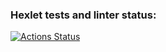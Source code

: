 ### Hexlet tests and linter status:
[![Actions Status](https://github.com/NRomanLee/python-project-50/actions/workflows/hexlet-check.yml/badge.svg)](https://github.com/NRomanLee/python-project-50/actions)